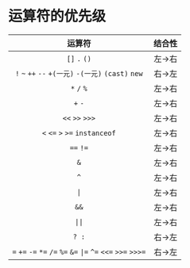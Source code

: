 # 运算符的优先级

|运算符|结合性|
|:----:|:----:|
| `[]`   `.`   `()`    |左→右|
| `!`   `~`  `++`   `--`  `+(一元)`   `-(一元)`   `(cast)`  `new`|右→左|
| `*`  `/`   `%`   |左→右|
| `+`  `-` |左→右|
| `<<`   `>>`   `>>>` |左→右|
| `<` `<=`  `>` `>=` `instanceof` |左→右|
| `==`  `!=` |左→右|
|`&`|左→右|
|`^`|左→右|
| `\|` |左→右|
|`&&`|左→右|
|`\|\|`|左→右|
|`? :`|右→左|
|`=`  `+=`  `-=`  `*=`  `/=`  `%=`  `&=`   `\|=`  `^=`   `<<=`  `>>=` `>>>=`|右→左|
